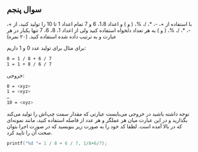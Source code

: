 ## سوال پنجم

با استفاده از +، -، *، /، %، ( و ) و اعداد 1،8، 6 و 7 تمام اعداد 1 تا 10 را توليد كنيد، از +، -، *، /، %، ( و ) به هر تعداد دلخواه استفاده كنيد ولی از اعداد  1، 8، 6، 7 تنها يكبار در هر عبارت و به ترتيب داده شده استفاده كنيد. (۲۰ نمره)

برای مثال برای توليد عدد 0 و 1 داريم:

```sh
0 = 1 / 8 + 6 / 7
1 = 1 + 8 / 6 / 7
```

خروجی:

```sh
0 = <xyz>
1 = <xyz>
…
10 = <xyz>
```

توجه داشته باشید در خروجی می‌بایست عبارتی که مقدار سمت چپ‌اش را تولید می‌کند بگذارید و در این عبارت میان هر عملگر و هر عدد از فاصله استفاده کنید، مانند نمونه‌ای که در بالا آمده است.
لطفا کد خود را به صورت زیر بنویسید که در صورت اجرا بتوان صحت آن را تایید کرد.

```c
printf("%d "= 1 / 8 + 6 / 7, 1/8+6/7);
```
